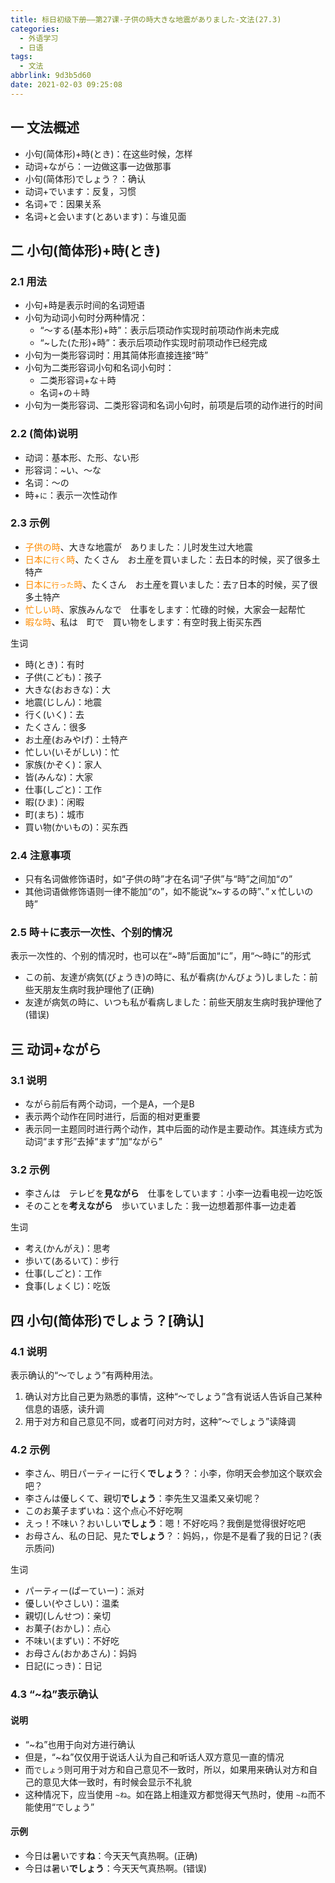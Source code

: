 ```yaml
---
title: 标日初级下册——第27课-子供の時大きな地震がありました-文法(27.3)
categories:
  - 外语学习
  - 日语
tags:
  - 文法
abbrlink: 9d3b5d60
date: 2021-02-03 09:25:08
---
```

## 一 文法概述

* 小句(简体形)+時(とき)：在这些时候，怎样
* 动词+ながら：一边做这事一边做那事
* 小句(简体形)でしょう？：确认
* 动词+でいます：反复，习惯
* 名词+で：因果关系
* 名词+と会います(とあいます)：与谁见面

<!--more-->

## 二 小句(简体形)+時(とき)

### 2.1 用法

* 小句+時是表示时间的名词短语
* 小句为动词小句时分两种情况：
  - “～する(基本形)+時”：表示后项动作实现时前项动作尚未完成
  - “~した(た形)+時”：表示后项动作实现时前项动作已经完成
* 小句为一类形容词时：用其简体形直接连接“時”
* 小句为二类形容词小句和名词小句时：
  - 二类形容词+な＋時
  - 名词+の＋時
* 小句为一类形容词、二类形容词和名词小句时，前项是后项的动作进行的时间

### 2.2 (简体)说明

* 动词：基本形、た形、ない形
* 形容词：~い、～な
* 名词：～の
* 時+`に`：表示一次性动作

### 2.3 示例

* <font color=darkorange>子供の時</font>、大きな地震が　ありました：儿时发生过大地震
* <font color=darkorange>日本に`行く`時</font>、たくさん　お土産を買いました：去日本的时候，买了很多土特产
* <font color=darkorange>日本に`行った`時</font>、たくさん　お土産を買いました：去`了`日本的时候，买了很多土特产
* <font color=darkorange>忙しい時</font>、家族みんなで　仕事をします：忙碌的时候，大家会一起帮忙
* <font color=darkorange>暇な時</font>、私は　町で　買い物をします：有空时我上街买东西

生词

* 時(とき)：有时
* 子供(こども)：孩子
* 大きな(おおきな)：大
* 地震(じしん)：地震
* 行く(いく)：去
* たくさん：很多
* お土産(おみやげ)：土特产
* 忙しい(いそがしい)：忙
* 家族(かぞく)：家人
* 皆(みんな)：大家
* 仕事(しごと)：工作
* 暇(ひま)：闲暇
* 町(まち)：城市
* 買い物(かいもの)：买东西

### 2.4 注意事项

* 只有名词做修饰语时，如“子供の時”才在名词“子供”与“時”之间加“の”
* 其他词语做修饰语则一律不能加“の”，如不能说“x~するの時”、”ｘ忙しいの時”

### 2.5 時＋に表示一次性、个别的情况

表示一次性的、个别的情况时，也可以在“~時”后面加“に”，用“～時に”的形式

* この前、友達が病気(びょうき)の時に、私が看病(かんびょう)しました：前些天朋友生病时我护理他了(正确)
* 友達が病気の時に、いつも私が看病しました：前些天朋友生病时我护理他了(错误)

## 三 动词+ながら

### 3.1 说明

* ながら前后有两个动词，一个是A，一个是B
* 表示两个动作在同时进行，后面的相对更重要
* 表示同一主题同时进行两个动作，其中后面的动作是主要动作。其连续方式为动词“ます形”去掉“ます”加“ながら”

### 3.2 示例

* 李さんは　テレビを**見ながら**　仕事をしています：小李一边看电视一边吃饭
* そのことを**考えながら**　歩いていました：我一边想着那件事一边走着

生词

* 考え(かんがえ)：思考
* 歩いて(あるいて)：步行
* 仕事(しごと)：工作
* 食事(しょくじ)：吃饭

## 四 小句(简体形)でしょう？[确认]

### 4.1  说明

表示确认的“～でしょう”有两种用法。

1. 确认对方比自己更为熟悉的事情，这种“～でしょう”含有说话人告诉自己某种信息的语感，读升调
2. 用于对方和自己意见不同，或者叮问对方时，这种“～でしょう”读降调

### 4.2 示例

* 李さん、明日パーティーに行く**でしょう**？：小李，你明天会参加这个联欢会吧？
* 李さんは優しくて、親切**でしょう**：李先生又温柔又亲切呢？
* このお菓子まずいね：这个点心不好吃啊
* えっ！不味い？おいしい**でしょう**：嗯！不好吃吗？我倒是觉得很好吃吧
* お母さん、私の日記、見た**でしょう**？：妈妈，，你是不是看了我的日记？(表示质问)

生词

* パーティー(ぱーていー)：派对
* 優しい(やさしい)：温柔
* 親切(しんせつ)：亲切
* お菓子(おかし)：点心
* 不味い(まずい)：不好吃
* お母さん(おかあさん)：妈妈
* 日記(にっき)：日记

### 4.3 “~ね”表示确认

#### 说明

* “~ね”也用于向对方进行确认
* 但是，“~ね”仅仅用于说话人认为自己和听话人双方意见一直的情况
* 而`でしょう`则可用于对方和自己意见不一致时，所以，如果用来确认对方和自己的意见大体一致时，有时候会显示不礼貌
* 这种情况下，应当使用 `~ね`。如在路上相逢双方都觉得天气热时，使用 `~ね`而不能使用“でしょう”

#### 示例

* 今日は暑いです**ね**：今天天气真热啊。(正确)
* 今日は暑い**でしょう**：今天天气真热啊。(错误)